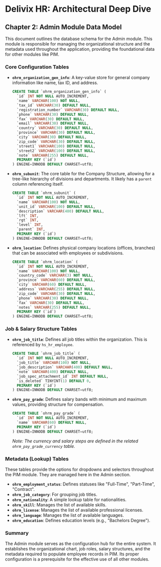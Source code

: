 # Delivix HR: Architectural Deep Dive

## Chapter 2: Admin Module Data Model

This document outlines the database schema for the Admin module. This module is responsible for managing the organizational structure and the metadata used throughout the application, providing the foundational data for other modules like PIM.

### Core Configuration Tables

- **`ohrm_organization_gen_info`**: A key-value store for general company information like name, tax ID, and address.
  ```sql
  CREATE TABLE `ohrm_organization_gen_info` (
    `id` INT NOT NULL AUTO_INCREMENT,
    `name` VARCHAR(100) NOT NULL,
    `tax_id` VARCHAR(30) DEFAULT NULL,
    `registration_number` VARCHAR(30) DEFAULT NULL,
    `phone` VARCHAR(30) DEFAULT NULL,
    `fax` VARCHAR(30) DEFAULT NULL,
    `email` VARCHAR(30) DEFAULT NULL,
    `country` VARCHAR(30) DEFAULT NULL,
    `province` VARCHAR(30) DEFAULT NULL,
    `city` VARCHAR(30) DEFAULT NULL,
    `zip_code` VARCHAR(30) DEFAULT NULL,
    `street1` VARCHAR(100) DEFAULT NULL,
    `street2` VARCHAR(100) DEFAULT NULL,
    `note` VARCHAR(255) DEFAULT NULL,
    PRIMARY KEY (`id`)
  ) ENGINE=INNODB DEFAULT CHARSET=utf8;
  ```

- **`ohrm_subunit`**: The core table for the Company Structure, allowing for a tree-like hierarchy of divisions and departments. It likely has a `parent` column referencing itself.
  ```sql
  CREATE TABLE `ohrm_subunit` (
    `id` INT NOT NULL AUTO_INCREMENT,
    `name` VARCHAR(100) NOT NULL,
    `unit_id` VARCHAR(100) DEFAULT NULL,
    `description` VARCHAR(400) DEFAULT NULL,
    `lft` INT,
    `rgt` INT,
    `level` INT,
    `parent` INT,
    PRIMARY KEY (`id`)
  ) ENGINE=INNODB DEFAULT CHARSET=utf8;
  ```

- **`ohrm_location`**: Defines physical company locations (offices, branches) that can be associated with employees or subdivisions.
  ```sql
  CREATE TABLE `ohrm_location` (
    `id` INT NOT NULL AUTO_INCREMENT,
    `name` VARCHAR(100) NOT NULL,
    `country_code` VARCHAR(3) NOT NULL,
    `province` VARCHAR(60) DEFAULT NULL,
    `city` VARCHAR(60) DEFAULT NULL,
    `address` VARCHAR(255) DEFAULT NULL,
    `zip_code` VARCHAR(30) DEFAULT NULL,
    `phone` VARCHAR(30) DEFAULT NULL,
    `fax` VARCHAR(30) DEFAULT NULL,
    `notes` VARCHAR(255) DEFAULT NULL,
    PRIMARY KEY (`id`)
  ) ENGINE=INNODB DEFAULT CHARSET=utf8;
  ```

### Job & Salary Structure Tables

- **`ohrm_job_title`**: Defines all job titles within the organization. This is referenced by `hs_hr_employee`.
  ```sql
  CREATE TABLE `ohrm_job_title` (
    `id` INT NOT NULL AUTO_INCREMENT,
    `job_title` VARCHAR(100) NOT NULL,
    `job_description` VARCHAR(400) DEFAULT NULL,
    `note` VARCHAR(400) DEFAULT NULL,
    `job_spec_attachment_id` INT DEFAULT NULL,
    `is_deleted` TINYINT(1) DEFAULT 0,
    PRIMARY KEY (`id`)
  ) ENGINE=INNODB DEFAULT CHARSET=utf8;
  ```

- **`ohrm_pay_grade`**: Defines salary bands with minimum and maximum values, providing structure for compensation.
  ```sql
  CREATE TABLE `ohrm_pay_grade` (
    `id` INT NOT NULL AUTO_INCREMENT,
    `name` VARCHAR(60) DEFAULT NULL,
    PRIMARY KEY (`id`)
  ) ENGINE=INNODB DEFAULT CHARSET=utf8;
  ```
  *Note: The currency and salary steps are defined in the related `ohrm_pay_grade_currency` table.*

### Metadata (Lookup) Tables
These tables provide the options for dropdowns and selectors throughout the PIM module. They are managed here in the Admin section.

- **`ohrm_employment_status`**: Defines statuses like "Full-Time", "Part-Time", "Contract".
- **`ohrm_job_category`**: For grouping job titles.
- **`ohrm_nationality`**: A simple lookup table for nationalities.
- **`ohrm_skill`**: Manages the list of available skills.
- **`ohrm_license`**: Manages the list of available professional licenses.
- **`ohrm_language`**: Manages the list of available languages.
- **`ohrm_education`**: Defines education levels (e.g., "Bachelors Degree").

### Summary
The Admin module serves as the configuration hub for the entire system. It establishes the organizational chart, job roles, salary structures, and the metadata required to populate employee records in PIM. Its proper configuration is a prerequisite for the effective use of all other modules. 